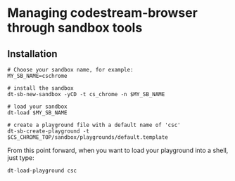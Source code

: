 # Managing codestream-browser through sandbox tools

## Installation

```
# Choose your sandbox name, for example:
MY_SB_NAME=cschrome

# install the sandbox
dt-sb-new-sandbox -yCD -t cs_chrome -n $MY_SB_NAME

# load your sandbox
dt-load $MY_SB_NAME

# create a playground file with a default name of 'csc'
dt-sb-create-playground -t $CS_CHROME_TOP/sandbox/playgrounds/default.template
```

From this point forward, when you want to load your playground into a shell,
just type:

```
dt-load-playground csc
```

